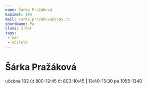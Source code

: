 ```yaml
---
name: Šárka Pražáková
kabinet: 104
mail: sarka.prazakova@ssps.cz
shortName: Pa
class: 2-har
tags:
 - har
 - učitelé
---
```

# Šárka Pražáková
učebna 102
út 800-12:45
čt 800-10:45 | 13:40-15:30
pá 1055-1340
